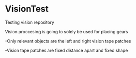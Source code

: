 # VisionTest
Testing vision repository


Vision proccesing is going to solely be used for placing gears

-Only relevant objects are the left and right vision tape patches

-Vision tape patches are fixed distance apart and fixed shape
